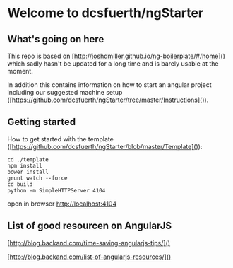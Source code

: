 # Welcome to dcsfuerth/ngStarter

## What's going on here

This repo is based on [http://joshdmiller.github.io/ng-boilerplate/#/home]()
which sadly hasn't be updated for a long time and is barely usable at the moment.

In addition this contains information on how to start an angular project including our suggested machine setup ([https://github.com/dcsfuerth/ngStarter/tree/master/Instructions]()).

## Getting started

How to get started with the template ([https://github.com/dcsfuerth/ngStarter/blob/master/Template]()):

	cd ./template
	npm install
	bower install
	grunt watch --force
	cd build
	python -m SimpleHTTPServer 4104

open in browser [http://localhost:4104]()


## List of good resourcen on AngularJS

[http://blog.backand.com/time-saving-angularjs-tips/]()

[http://blog.backand.com/list-of-angularjs-resources/]()

